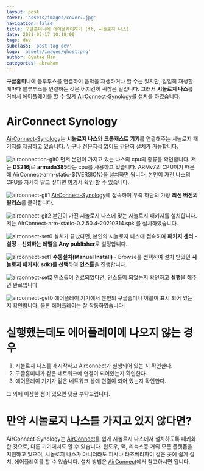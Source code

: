 ```yaml
---
layout: post
cover: 'assets/images/cover7.jpg'
navigation: false
title: 구글홈미니에 에어플레이하기 (ft, 시놀로지 나스)
date: 2021-05-17 10:18:00
tags: dev
subclass: 'post tag-dev'
logo: 'assets/images/ghost.png'
author: Gyutae Han
categories: abraham
---
```


**구글홈미니**에 블루투스를 연결하여 음악을 재생하거나 할 수는 있지만, 일일히 재생할 때마다 블루투스를 연결하는 것은 어지간히 귀찮은 일입니다. 그래서 **시놀로지 나스**를 거쳐서 에어플레이를 할 수 있게  [AirConnect-Synology](https://github.com/eizedev/AirConnect-Synology)를 설치를 하였습니다.

# AirConnect Synology

[AirConnect-Synology](https://github.com/eizedev/AirConnect-Synology)는 **시놀로지 나스**와 **크롬캐스트 기기**를 연결해주는 시놀로지 패키지를 제공하고 있습니다. 누구나 전문지식 없이도 간단히 설치가 가능합니다. 

![airconnection-git0](http://localhost/content/images/2021/05/airconnection-git0.png)
먼저 본인이 가지고 있는 나스의 cpu의 종류를 확인합니다. 저는 **DS216j**로 **armada385**라는 cpu를 사용하고 있습니다. ARMv7의 CPU이기 때문에 AirConnect-arm-static-${VERSION}을 설치하면 됩니다. 본인이 가진 나스의 CPU를 자세히 알고 싶다면 [여기](https://www.synology.com/en-global/knowledgebase/DSM/tutorial/Compatibility_Peripherals/What_kind_of_CPU_does_my_NAS_have)서 확인 할 수 있습니다.

![airconnect-git1](http://localhost/content/images/2021/05/airconnect-git1.png)
[AirConnect-Synology](https://github.com/eizedev/AirConnect-Synology)에 접속하여 우측 하단의 가장 **최신 버전의 릴리스**를 클릭합니다. 

![airconnect-git2](http://localhost/content/images/2021/05/airconnect-git2.png)
본인이 가진 시놀로지 나스에 맞는 시놀로지 패키지를 설치합니다. 저는 AirConnect-arm-static-0.2.50.4-20210314.spk 를 설치하였습니다.

![airconnect-set0](http://localhost/content/images/2021/05/airconnect-set0.png)
설치가 끝났다면, 본인의 시놀로지 나스에 접속하여 **패키지 센터** - **설정** - **신뢰하는 레벨**을 **Any publisher**로 설정합니다.

![airconnect-set1](http://localhost/content/images/2021/05/airconnect-set1.png)
**수동설치(Manual Install)** - Browse를 선택하여 설치 받았던 **시놀로지 패키지(.sdk)를 선택**하여 **인스톨**을 진행합니다.

![airconnect-set2](http://localhost/content/images/2021/05/airconnect-set2.png)
인스톨이 완료되었다면, 인스톨이 되었는지 확인하고 **실행**을 해주면 완료입니다.

![airconnect-get0](http://localhost/content/images/2021/05/airconnect-get0.png)
에어플레이 기기에서 본인의 구글홈미니 이름이 표시 되어 있는 지 확인합니다. 물론 에어플레이는 잘 작동하였습니다.

# 실행했는데도 에어플레이에 나오지 않는 경우

1. 시놀로지 나스를 재시작하고 Airconnect가 실행되어 있는 지 확인한다.
2. 구글홈미니가 같은 네트워크에 연결이 되어있는지 확인한다.
3. 에어플레이 기기가 같은 네트워크 상에 연결이 되어 있는지 확인한다.

그 외에 이상한 점이 있으면 댓글 부탁드립니다.

# 만약 시놀로지 나스를 가지고 있지 않다면?

AirConnect-Synology는 [AirConnect](https://github.com/philippe44/AirConnect)를 쉽게 시놀로지 나스에서 설치하도록 패키화한 것으로, 다른 기기에서도 할 수 있습니다. 윈도우, 맥, 리눅스등 거의 모든 플랫폼을 지원하고 있으며, 시놀로지 나스가 아니더라도 피시나 라즈베리파이 같은 곳에 쉽게 설치, 에어플레이를 할 수 있습니다. 설치 방법은 [AirConnect](https://github.com/philippe44/AirConnect)에서 참고하시면 됩니다.